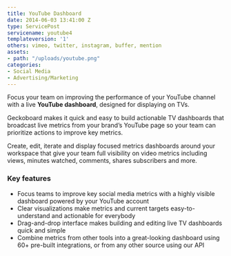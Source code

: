 ```yaml
---
title: YouTube Dashboard
date: 2014-06-03 13:41:00 Z
type: ServicePost
servicename: youtube4
templateversion: '1'
others: vimeo, twitter, instagram, buffer, mention
assets:
- path: "/uploads/youtube.png"
categories:
- Social Media
- Advertising/Marketing
---
```


Focus your team on improving the performance of your YouTube channel with a live **YouTube dashboard**, designed for displaying on TVs.

Geckoboard makes it quick and easy to build actionable TV dashboards that broadcast live metrics from your brand’s YouTube page so your team can prioritize actions to improve key metrics.

Create, edit, iterate and display focused metrics dashboards around your workspace that give your team full visibility on video metrics including views, minutes watched, comments, shares subscribers and more.


<div class="useful-resources widget-main__inner">
<h3>Key features</h3>
<ul class="resources-links">
<li><span>Focus teams to improve key social media metrics with a highly visible dashboard powered by your YouTube account</span></li>
<li><span>Clear visualizations make metrics and current targets easy-to-understand and actionable for everybody</span></li>
<li><span>Drag-and-drop interface makes building and editing live TV dashboards quick and simple</span></li>
<li><span>Combine metrics from other tools into a great-looking dashboard using 60+ pre-built integrations, or from any other source using our API</span></li>
</ul>
</div>
